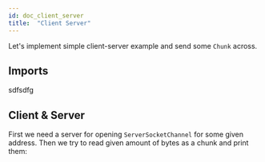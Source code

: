 ```yaml
---
id: doc_client_server
title:  "Client Server"
---
```


Let's implement simple client-server example and send some `Chunk` across.

## Imports

sdfsdfg

## Client & Server

First we need a server for opening `ServerSocketChannel` for some given address. Then we try to read 
given amount of bytes as a chunk and print them: 

